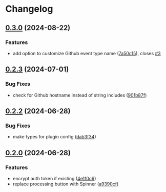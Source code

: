 # Changelog

## [0.3.0](https://github.com/flayks/sanity-plugin-webhooks-trigger/compare/v0.2.4...v0.3.0) (2024-08-22)


### Features

* add option to customize Github event type name ([7a50c15](https://github.com/flayks/sanity-plugin-webhooks-trigger/commit/7a50c158d34a53f3180083231ca25c925240d43a)), closes [#3](https://github.com/flayks/sanity-plugin-webhooks-trigger/issues/3)

## [0.2.3](https://github.com/flayks/sanity-plugin-webhooks-trigger/compare/v0.2.2...v0.2.3) (2024-07-01)


### Bug Fixes

* check for Github hostname instead of string includes ([901b87f](https://github.com/flayks/sanity-plugin-webhooks-trigger/commit/901b87f35951973975a39c6631c4d1936bd156b1))

## [0.2.2](https://github.com/flayks/sanity-plugin-webhooks-trigger/compare/v0.2.0...v0.2.2) (2024-06-28)


### Bug Fixes

* make types for plugin config ([dab3f34](https://github.com/flayks/sanity-plugin-webhooks-trigger/commit/dab3f34ac4bbecf2d35296a2844444a0fda03eb2))



## [0.2.0](https://github.com/flayks/sanity-plugin-webhooks-trigger/compare/a9390cf4feacc4fa3faf8ac04a17feeaedc4934f...v0.2.0) (2024-06-28)


### Features

* encrypt auth token if existing ([4e1f0c6](https://github.com/flayks/sanity-plugin-webhooks-trigger/commit/4e1f0c6f8afd712c02e2dc7d303cb753da411d58))
* replace processing button with Spinner ([a9390cf](https://github.com/flayks/sanity-plugin-webhooks-trigger/commit/a9390cf4feacc4fa3faf8ac04a17feeaedc4934f))
